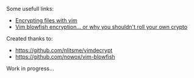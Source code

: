 Some usefull links:
- [Encrypting files with vim](https://linux-audit.com/using-encrypted-documents-with-vim/)
- [Vim blowfish encryption... or why you shouldn't roll your own crypto](https://dgl.cx/2014/10/vim-blowfish)


Created thanks to:

- https://github.com/nlitsme/vimdecrypt
- https://github.com/nowox/vim-blowfish

Work in progress...
